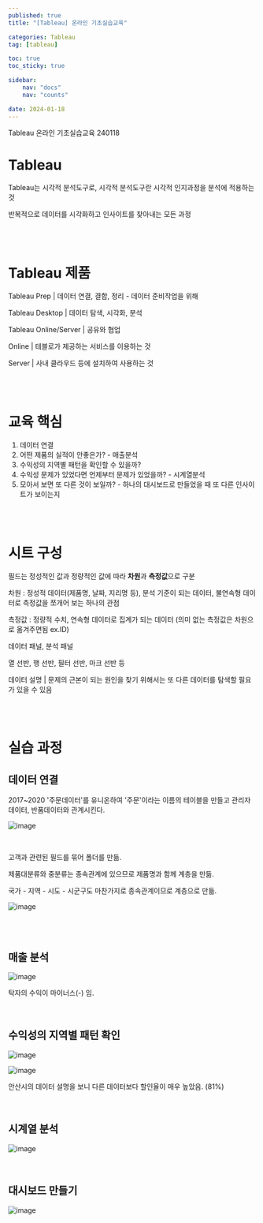 ```yaml
---
published: true
title: "[Tableau] 온라인 기초실습교육"

categories: Tableau
tag: [tableau]

toc: true
toc_sticky: true

sidebar:
    nav: "docs"
    nav: "counts"

date: 2024-01-18
---
```

Tableau 온라인 기초실습교육 240118

# Tableau

Tableau는 시각적 분석도구로, 시각적 분석도구란 시각적 인지과정을 분석에 적용하는 것

반복적으로 데이터를 시각화하고 인사이트를 찾아내는 모든 과정

<br>
<br>

# Tableau 제품

Tableau Prep | 데이터 연결, 결합, 정리 - 데이터 준비작업을 위해

Tableau Desktop | 데이터 탐색, 시각화, 분석

Tableau Online/Server | 공유와 협업

  Online | 테블로가 제공하는 서비스를 이용하는 것
  
  Server | 사내 클라우드 등에 설치하여 사용하는 것

<br>
<br>

# 교육 핵심

1. 데이터 연결
2. 어떤 제품의 실적이 안좋은가? - 매출분석
3. 수익성의 지역별 패턴을 확인할 수 있을까?
4. 수익성 문제가 있었다면 언제부터 문제가 있었을까? - 시계열분석
5. 모아서 보면 또 다른 것이 보일까? - 하나의 대시보드로 만들었을 때 또 다른 인사이트가 보이는지

<br>
<br>

# 시트 구성

필드는 정성적인 값과 정량적인 값에 따라 **차원**과 **측정값**으로 구분

차원 : 정성적 데이터(제품명, 날짜, 지리명 등), 분석 기준이 되는 데이터, 불연속형 데이터로 측정값을 쪼개어 보는 하나의 관점

측정값 : 정량적 수치, 연속형 데이터로 집계가 되는 데이터 (의미 없는 측정값은 차원으로 옮겨주면됨 ex.ID)

데이터 패널, 분석 패널

열 선반, 행 선반, 필터 선반, 마크 선반 등

데이터 설명 | 문제의 근본이 되는 원인을 찾기 위해서는 또 다른 데이터를 탐색할 필요가 있을 수 있음

<br>
<br>

# 실습 과정

## 데이터 연결

2017~2020 '주문데이터'를 유니온하여 '주문'이라는 이름의 테이블을 만들고 관리자데이터, 반품데이터와 관계시킨다.

![image](https://github.com/leejongseok1/algorithm/assets/79849878/532f39db-a322-4bf7-8c51-cab59cddffe5)

<br>

고객과 관련된 필드를 묶어 폴더를 만듦.

제품대분류와 중분류는 종속관계에 있으므로 제품명과 함께 계층을 만듦.

국가 - 지역 - 시도 - 시군구도 마찬가지로 종속관계이므로 계층으로 만듦.

![image](https://github.com/leejongseok1/algorithm/assets/79849878/86d11d79-f791-4655-ac3c-7a3d102570d7)

<br>
<br>

## 매출 분석

![image](https://github.com/leejongseok1/algorithm/assets/79849878/ac503c8c-cee9-4df7-a57d-5c4d7c636f4d)

탁자의 수익이 마이너스(-) 임.

<br>

## 수익성의 지역별 패턴 확인

![image](https://github.com/leejongseok1/algorithm/assets/79849878/7d8ac557-ae68-4ffb-ab94-df6faed74726)

![image](https://github.com/leejongseok1/algorithm/assets/79849878/44fc9716-6699-47b7-9b57-c649b4257d72)

안산시의 데이터 설명을 보니 다른 데이터보다 할인율이 매우 높았음. (81%)

<br>

## 시계열 분석

![image](https://github.com/leejongseok1/algorithm/assets/79849878/749c9ea7-224b-42b7-88aa-f221781f7cef)

<br>

## 대시보드 만들기

![image](https://github.com/leejongseok1/algorithm/assets/79849878/dd039259-60c7-46a8-b029-6d400675a0fb)